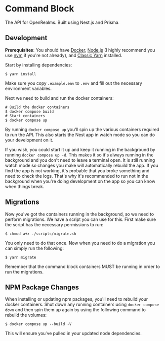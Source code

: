 # Command Block

The API for OpenRealms. Built using Nest.js and Prisma.

## Development

**Prerequisites:** You should have [Docker](https://www.docker.com/), [Node.js](https://nodejs.org/en/) (I highly recommend you use [nvm](https://github.com/nvm-sh/nvm) if you're not already), and [Classic Yarn](https://classic.yarnpkg.com/lang/en/) installed.

Start by installing dependencies:

```shell
$ yarn install
```

Make sure you copy `.example.env` to `.env` and fill out the necessary environment variables.

Next we need to build and run the docker containers:

```shell
# Build the docker containers
$ docker compose build
# Start containers
$ docker compose up
```

By running `docker compose up` you'll spin up the various containers required to run the API. This also starts the Nest app in watch mode so you can do your development on it.

If you wish, you could start it up and keep it running in the background by running `docker compose up -d`. This makes it so it's always running in the background and you don't need to leave a terminal open. It is still running watch mode so changes you make will automatically rebuild the app. If you find the app is not working, it's probable that you broke something and need to check the logs. That's why it's recommended to run not in the background when you're doing development on the app so you can know when things break.

## Migrations

Now you've got the containers running in the background, so we need to perform migrations. We have a script you can use for this. First make sure the script has the necessary permissions to run:

```shell
$ chmod a+x ./scripts/migrate.sh
```

You only need to do that once. Now when you need to do a migration you can simply run the following:

```shell
$ yarn migrate
```

Remember that the command block containers MUST be running in order to run the migrations.

## NPM Package Changes

When installing or updating npm packages, you'll need to rebuild your docker containers. Shut down any running containers using `docker compose down` and then spin them up again by using the following command to rebuild the volumes:

```shell
$ docker compose up --build -V
```

This will ensure you've pulled in your updated node dependencies.
